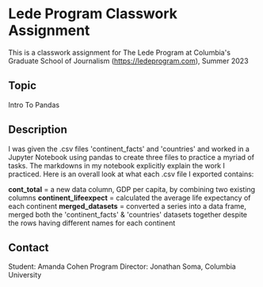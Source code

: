 # Lede Program Classwork Assignment

This is a classwork assignment for The Lede Program at Columbia's Graduate School of Journalism (https://ledeprogram.com), Summer 2023

## Topic

Intro To Pandas 

## Description

I was given the .csv files 'continent_facts' and 'countries' and worked in a Jupyter Notebook using pandas to create three files to practice a myriad of tasks. The markdowns in my notebook explicitly explain the work I practiced. Here is an overall look at what each .csv file I exported contains: 

**cont_total** = a new data column, GDP per capita, by combining two existing columns 
**continent_lifeexpect** = calculated the average life expectancy of each continent
**merged_datasets** = converted a series into a data frame, merged both the 'continent_facts' & 'countries' datasets together despite the rows having different names for each continent 

## Contact

Student: Amanda Cohen
Program Director: Jonathan Soma, Columbia University

 
